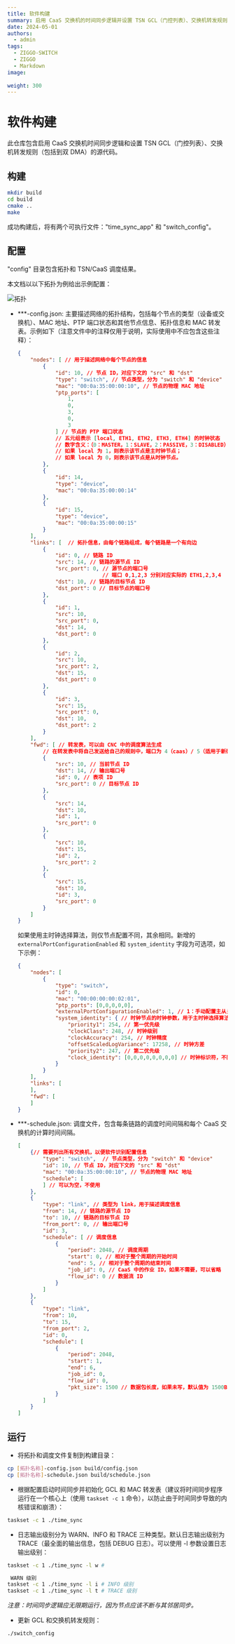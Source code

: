 ```yaml
---
title: 软件构建
summary: 启用 CaaS 交换机的时间同步逻辑并设置 TSN GCL（门控列表）、交换机转发规则（包括到双 DMA）的文档。
date: 2024-05-01
authors:
  - admin
tags:
  - ZIGGO-SWITCH
  - ZIGGO
  - Markdown
image:
  
weight: 300
---
```

# 软件构建
此仓库包含启用 CaaS 交换机时间同步逻辑和设置 TSN GCL（门控列表）、交换机转发规则（包括到双 DMA）的源代码。

## 构建

```bash
mkdir build
cd build
cmake ..
make
```

成功构建后，将有两个可执行文件："time_sync_app" 和 "switch_config"。

## 配置

"config" 目录包含拓扑和 TSN/CaaS 调度结果。

本文档以以下拓扑为例给出示例配置：

![拓扑](./example_topology.png)

* ***-config.json: 主要描述网络的拓扑结构，包括每个节点的类型（设备或交换机）、MAC 地址、PTP 端口状态和其他节点信息、拓扑信息和 MAC 转发表。示例如下（注意文件中的注释仅用于说明，实际使用中不应包含这些注释）：
  
  ```json
  {
      "nodes": [ // 用于描述网络中每个节点的信息
          {
              "id": 10, // 节点 ID，对应下文的 "src" 和 "dst"
              "type": "switch", // 节点类型，分为 "switch" 和 "device"
              "mac": "00:0a:35:00:00:10", // 节点的物理 MAC 地址
              "ptp_ports": [
                  1,
                  0,
                  3,
                  0,
                  3
              ] // 节点的 PTP 端口状态
              // 五元组表示 [local, ETH1, ETH2, ETH3, ETH4] 的时钟状态
              // 数字含义：（0：MASTER，1：SLAVE，2：PASSIVE，3：DISABLED）
              // 如果 local 为 1，则表示该节点是主时钟节点；
              // 如果 local 为 0，则表示该节点是从时钟节点。
          },
          {
              "id": 14,
              "type": "device",
              "mac": "00:0a:35:00:00:14"
          },
          {
              "id": 15,
              "type": "device",
              "mac": "00:0a:35:00:00:15"
          }
      ],
      "links": [  // 拓扑信息，由每个链路组成，每个链路是一个有向边
          {
              "id": 0, // 链路 ID
              "src": 14, // 链路的源节点 ID
              "src_port": 0, // 源节点的端口号
                             // 端口 0,1,2,3 分别对应实际的 ETH1,2,3,4
              "dst": 10, // 链路的目标节点 ID
              "dst_port": 0 // 目标节点的端口号
          },
          {
              "id": 1,
              "src": 10,
              "src_port": 0,
              "dst": 14,
              "dst_port": 0
          },
          {
              "id": 2,
              "src": 10,
              "src_port": 2,
              "dst": 15,
              "dst_port": 0
          },
          {
              "id": 3,
              "src": 15,
              "src_port": 0,
              "dst": 10,
              "dst_port": 2
          }
      ],
      "fwd": [ // 转发表，可以由 CNC 中的调度算法生成
          // 在转发表中将自己发送给自己的规则中，端口为 4（caas）/ 5（适用于新硬件的 PS ETH）
          {
              "src": 10, // 当前节点 ID
              "dst": 14, // 输出端口号
              "id": 0, // 表项 ID
              "src_port": 0 // 目标节点 ID
          },
          {
              "src": 14,
              "dst": 10,
              "id": 1,
              "src_port": 0
          },
          {
              "src": 10,
              "dst": 15,
              "id": 2,
              "src_port": 2
          },
          {
              "src": 15,
              "dst": 10,
              "id": 3,
              "src_port": 0
          }
      ]
  }
  ```
  
  如果使用主时钟选择算法，则仅节点配置不同，其余相同。新增的 `externalPortConfigurationEnabled` 和 `system_identity` 字段为可选项，如下示例：
  
  ```json
  {
      "nodes": [
          {
              "type": "switch",
              "id": 0,
              "mac": "00:00:00:00:02:01",
              "ptp_ports": [0,0,0,0,0], 
              "externalPortConfigurationEnabled": 1, // 1：手动配置主从关系，0：通过主时钟选择算法配置主从关系，如果未写此项，默认值为 0，即通过主时钟选择配置主从关系
              "system_identity": { // 时钟节点的时钟参数，用于主时钟选择算法中的比较，如果未写此项，默认配置如下
                  "priority1": 254, // 第一优先级
                  "clockClass": 248, // 时钟级别
                  "clockAccuracy": 254, // 时钟精度
                  "offsetScaledLogVariance": 17258, // 时钟方差
                  "priority2": 247, // 第二优先级
                  "clock_identity": [0,0,0,0,0,0,0,0] // 时钟标识符，不同的时钟应具有不同的参数
              }
          }
      ],
      "links": [
      ],
      "fwd": [
      ]
  }
  ```

* ***-schedule.json: 调度文件，包含每条链路的调度时间间隔和每个 CaaS 交换机的计算时间间隔。
  
  ```json
  [
      {// 需要列出所有交换机，以便软件识别配置信息
          "type": "switch",  // 节点类型，分为 "switch" 和 "device"
          "id": 10, // 节点 ID，对应下文的 "src" 和 "dst"
          "mac": "00:0a:35:00:00:10", // 节点的物理 MAC 地址
          "schedule": [
          ] // 可以为空，不使用
      },
      {
          "type": "link", // 类型为 link，用于描述调度信息
          "from": 14, // 链路的源节点 ID
          "to": 10, // 链路的目标节点 ID
          "from_port": 0, // 输出端口号
          "id": 3, 
          "schedule": [ // 调度信息
              {
                  "period": 2048, // 调度周期
                  "start": 0, // 相对于整个周期的开始时间
                  "end": 5, // 相对于整个周期的结束时间
                  "job_id": 0, // CaaS 中的作业 ID，如果不需要，可以省略
                  "flow_id": 0 // 数据流 ID
              }
          ]
      },
      {
          "type": "link",
          "from": 10,
          "to": 15,
          "from_port": 2,
          "id": 0,
          "schedule": [
              {
                  "period": 2048,
                  "start": 1,
                  "end": 6,
                  "job_id": 0,
                  "flow_id": 0,
                  "pkt_size": 1500 // 数据包长度，如果未写，默认值为 1500B，此项仅存在于从设备到交换机的路径上
              }
          ]
      }
  ]
  ```

## 运行

* 将拓扑和调度文件复制到构建目录：

```bash
cp [拓扑名称]-config.json build/config.json
cp [拓扑名称]-schedule.json build/schedule.json
```

* 根据配置启动时间同步并初始化 GCL 和 MAC 转发表（建议将时间同步程序运行在一个核心上（使用 `taskset -c 1` 命令），以防止由于时间同步导致的内核错误和崩溃）：

```bash
taskset -c 1 ./time_sync
```

* 日志输出级别分为 WARN、INFO 和 TRACE 三种类型。默认日志输出级别为 TRACE（最全面的输出信息，包括 DEBUG 日志）。可以使用 -l 参数设置日志输出级别：

```bash
taskset -c 1 ./time_sync -l w #

 WARN 级别
taskset -c 1 ./time_sync -l i # INFO 级别
taskset -c 1 ./time_sync -l t # TRACE 级别
```

*注意：时间同步逻辑应无限期运行，因为节点应该不断与其邻居同步。*

* 更新 GCL 和交换机转发规则：

```bash
./switch_config
```
